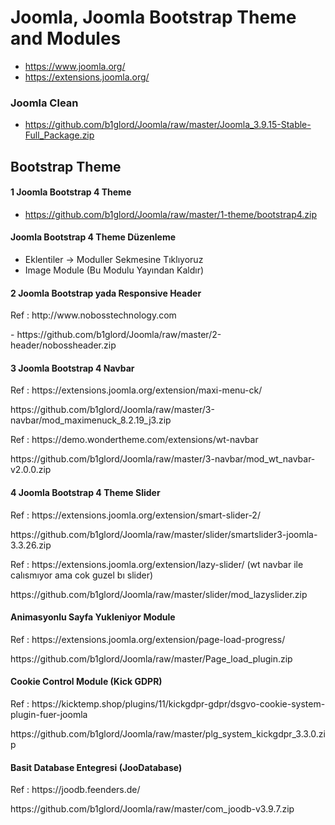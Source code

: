 # Joomla, Joomla Bootstrap Theme and Modules #
- https://www.joomla.org/
- https://extensions.joomla.org/

### Joomla Clean
- https://github.com/b1glord/Joomla/raw/master/Joomla_3.9.15-Stable-Full_Package.zip


## Bootstrap Theme
#### 1 Joomla Bootstrap 4 Theme
- https://github.com/b1glord/Joomla/raw/master/1-theme/bootstrap4.zip

#### Joomla Bootstrap 4 Theme Düzenleme
- Eklentiler -> Moduller Sekmesine Tıklıyoruz
- Image Module (Bu Modulu Yayından Kaldır)

#### 2 Joomla Bootstrap yada Responsive Header
<p> Ref : http://www.nobosstechnology.com </p>
- https://github.com/b1glord/Joomla/raw/master/2-header/nobossheader.zip

#### 3 Joomla Bootstrap 4 Navbar
<p> Ref : https://extensions.joomla.org/extension/maxi-menu-ck/ </p>
 https://github.com/b1glord/Joomla/raw/master/3-navbar/mod_maximenuck_8.2.19_j3.zip

<p> Ref : https://demo.wondertheme.com/extensions/wt-navbar </p>
 https://github.com/b1glord/Joomla/raw/master/3-navbar/mod_wt_navbar-v2.0.0.zip

#### 4 Joomla Bootstrap 4 Theme Slider
<p> Ref : https://extensions.joomla.org/extension/smart-slider-2/ </p>
 https://github.com/b1glord/Joomla/raw/master/slider/smartslider3-joomla-3.3.26.zip
 
<p> Ref : https://extensions.joomla.org/extension/lazy-slider/            (wt navbar ile calısmıyor ama cok guzel bı slider) </p>
 https://github.com/b1glord/Joomla/raw/master/slider/mod_lazyslider.zip 

#### Animasyonlu Sayfa Yukleniyor Module
<p> Ref : https://extensions.joomla.org/extension/page-load-progress/ </p>
 https://github.com/b1glord/Joomla/raw/master/Page_load_plugin.zip

#### Cookie Control Module (Kick GDPR)
<p> Ref : https://kicktemp.shop/plugins/11/kickgdpr-gdpr/dsgvo-cookie-system-plugin-fuer-joomla </p>
 https://github.com/b1glord/Joomla/raw/master/plg_system_kickgdpr_3.3.0.zip

#### Basit Database Entegresi (JooDatabase)
<p> Ref : https://joodb.feenders.de/ </p>
 https://github.com/b1glord/Joomla/raw/master/com_joodb-v3.9.7.zip
